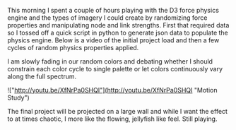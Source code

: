 This morning I spent a couple of hours playing with the D3 force physics engine and the types of imagery I could create by randomizing force properties and manipulating node and link strengths.  First that required data so I tossed off a quick script in python to generate json data to populate the physics engine.  Below is a video of the initial project load and then a few cycles of random physics properties applied.  

I am  slowly fading in our random colors and debating whether I should constrain each color cycle to single palette or let colors continuously vary along the full spectrum.  

!["http://youtu.be/XfNrPa0SHQI"](http://youtu.be/XfNrPa0SHQI "Motion Study") 

The final project will be projected on a large wall and while I want the effect to at times chaotic, I more like the flowing, jellyfish like feel.  Still playing.  
